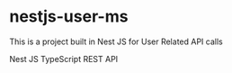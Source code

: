 # nestjs-user-ms
This is a project built in Nest JS for User Related API calls

Nest JS
TypeScript
REST API
